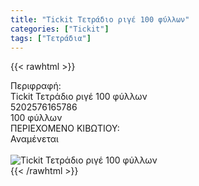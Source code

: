```yaml
---
title: "Tickit Τετράδιο ριγέ 100 φύλλων"
categories: ["Tickit"]
tags: ["Τετράδια"]
---
```

{{< rawhtml >}}

<div class="sload716"><div class="product"><div id="sistatika">Περιφραφή:</div><div class="alltext">Tickit Τετράδιο ριγέ 100 φύλλων</div><div id="barcode"><div id="barimage1"></div><span id="bartext">5202576165786</span></div><div id="varos"><div id="temimg"></div><span id="varostext">100 φύλλων</span></div><div id="kivotio">ΠΕΡΙΕΧΟΜΕΝΟ ΚΙΒΩΤΙΟΥ:<br>Αναμένεται</div><br><div class="pimg"><img alt="Tickit Τετράδιο ριγέ 100 φύλλων" title="Tickit Τετράδιο ριγέ 100 φύλλων" src="/media/images/tickit-tetradio-rige-100-fyllwn.jpg"></div></div></div>
{{< /rawhtml >}}


